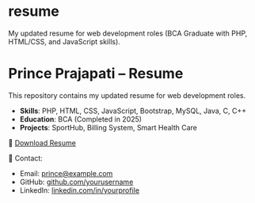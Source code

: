# resume
My updated resume for web development roles (BCA Graduate with PHP, HTML/CSS, and JavaScript skills).

# Prince Prajapati – Resume

This repository contains my updated resume for web development roles.

- **Skills**: PHP, HTML, CSS, JavaScript, Bootstrap, MySQL, Java, C, C++
- **Education**: BCA (Completed in 2025)
- **Projects**: SportHub, Billing System, Smart Health Care

📄 [Download Resume](Prince_Prajapati_Resume_2025.pdf)

💼 Contact:
- Email: prince@example.com
- GitHub: [github.com/yourusername](https://github.com/yourusername)
- LinkedIn: [linkedin.com/in/yourprofile](https://linkedin.com/in/yourprofile)
